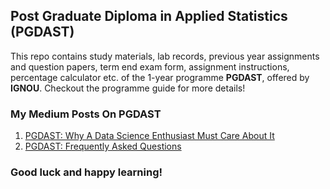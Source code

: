 ## Post Graduate Diploma in Applied Statistics (PGDAST)

This repo contains study materials, lab records, previous year assignments and question papers, term end exam form, assignment instructions, percentage calculator etc. of the 1-year programme **PGDAST**, offered by **IGNOU**. Checkout the programme guide	 for more details!

### My Medium Posts On PGDAST
1. [PGDAST: Why A Data Science Enthusiast Must Care About It](https://medium.com/@akshaychandra21/db44bb8bd4e8)
2. [PGDAST: Frequently Asked Questions](https://medium.com/@akshaychandra21/c5be9cdb578b)

### Good luck and happy learning!